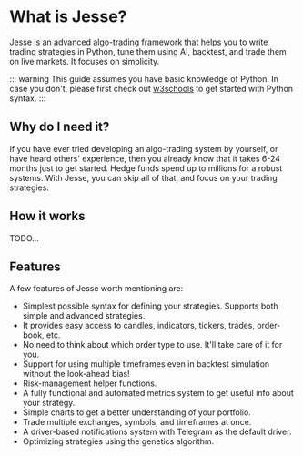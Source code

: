 # What is Jesse?

Jesse is an advanced algo-trading framework that helps you to write trading strategies in Python, tune them using AI, backtest, and trade them on live markets. It focuses on simplicity.

::: warning
This guide assumes you have basic knowledge of Python. In case you don't, please first check out [w3schools](https://www.w3schools.com/python/default.asp) to get started with Python syntax.
:::

## Why do I need it?

If you have ever tried developing an algo-trading system by yourself, or have heard others' experience, then you already know that it takes 6-24 months just to get started. Hedge funds spend up to millions for a robust systems. With Jesse, you can skip all of that, and focus on your trading strategies.

## How it works

TODO...

## Features

A few features of Jesse worth mentioning are:

-   Simplest possible syntax for defining your strategies. Supports both simple and advanced strategies.
-   It provides easy access to candles, indicators, tickers, trades, order-book, etc.
-   No need to think about which order type to use. It'll take care of it for you.
-   Support for using multiple timeframes even in backtest simulation without the look-ahead bias!
-   Risk-management helper functions.
-   A fully functional and automated metrics system to get useful info about your strategy.
-   Simple charts to get a better understanding of your portfolio.
-   Trade multiple exchanges, symbols, and timeframes at once.
-   A driver-based notifications system with Telegram as the default driver.
-   Optimizing strategies using the genetics algorithm.
